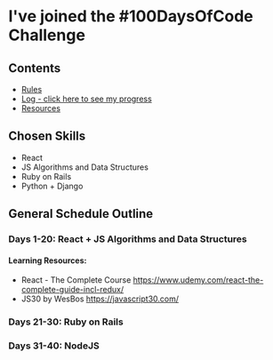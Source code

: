 # I've joined the #100DaysOfCode Challenge

## Contents

* [Rules](rules.md)
* [Log - click here to see my progress](log.md)
* [Resources](resources.md)

## Chosen Skills

* React
* JS Algorithms and Data Structures
* Ruby on Rails
* Python + Django

## General Schedule Outline

### Days 1-20: React + JS Algorithms and Data Structures
  #### Learning Resources:
  * React - The Complete Course https://www.udemy.com/react-the-complete-guide-incl-redux/
  * JS30 by WesBos https://javascript30.com/

### Days 21-30: Ruby on Rails

### Days 31-40: NodeJS

